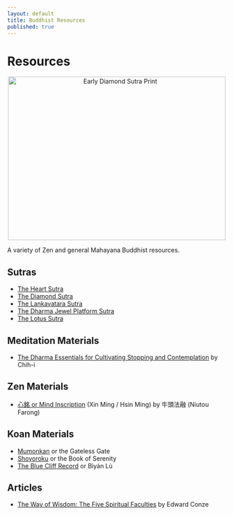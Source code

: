 ```yaml
--- 
layout: default
title: Buddhist Resources
published: true
---
```

# Resources
<p style="text-align: center"><a href="http://www.flickr.com/photos/albill/5526560815/" title="Early Diamond Sutra Print by albill, on Flickr"><img src="http://farm6.static.flickr.com/5213/5526560815_378112da1a.jpg" width="500" height="375" alt="Early Diamond Sutra Print" /></a></p>

A variety of Zen and general Mahayana Buddhist resources.

## Sutras
* [The Heart Sutra](/resources/sutras/heart-sutra.html)
* [The Diamond Sutra](/resources/sutras/diamond-sutra.html)
* [The Lankavatara Sutra](/resources/sutras/lankavatara-sutra.html)
* [The Dharma Jewel Platform Sutra](/resources/sutras/platform-sutra.html)
* [The Lotus Sutra](/resources/sutras/lotus-sutra.html)


## Meditation Materials
* [The Dharma Essentials for Cultivating Stopping and Contemplation](/resources/cultivating-stopping-and-contemplation.html) by Chih-i

## Zen Materials
* [心銘 or Mind Inscription](/resources/xin-ming-mind-inscription.html) (Xin Ming / Hsin Ming) by 牛頭法融 (Niutou Farong)

## Koan Materials
* [Mumonkan](/resources/koans/mumonkan.html) or the Gateless Gate
* [Shoyoroku](/resources/koans/shoyoroku.html) or the Book of Serenity
* [The Blue Cliff Record](/resources/koans/blue-cliff-record.html) or Bìyán Lù

## Articles
* [The Way of Wisdom: The Five Spiritual Faculties](/resources/way-of-wisdom.html) by Edward Conze
